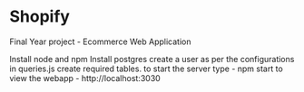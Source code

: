 # Shopify
Final Year project - Ecommerce Web Application

Install node and npm
Install postgres
create a user as per the configurations in queries.js
create required tables.
to start the server type - npm start
to view the webapp - http://localhost:3030
